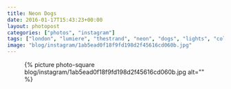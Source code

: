 ```yaml
---
title: Neon Dogs
date: 2016-01-17T15:43:23+00:00
layout: photopost
categories: ["photos", "instagram"]
tags: ["london", "lumiere", "thestrand", "neon", "dogs", "lights", "colours"]
image: "blog/instagram/1ab5ead0f18f9fd198d2f45616cd060b.jpg"
---
```


<figure class="photo photo--square">
  {% picture photo-square blog/instagram/1ab5ead0f18f9fd198d2f45616cd060b.jpg alt="" %}
</figure>


